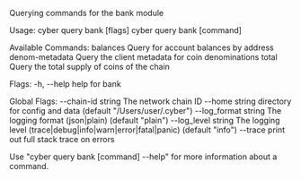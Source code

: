 Querying commands for the bank module

Usage:
  cyber query bank [flags]
  cyber query bank [command]

Available Commands:
  balances       Query for account balances by address
  denom-metadata Query the client metadata for coin denominations
  total          Query the total supply of coins of the chain

Flags:
  -h, --help   help for bank

Global Flags:
      --chain-id string     The network chain ID
      --home string         directory for config and data (default "/Users/user/.cyber")
      --log_format string   The logging format (json|plain) (default "plain")
      --log_level string    The logging level (trace|debug|info|warn|error|fatal|panic) (default "info")
      --trace               print out full stack trace on errors

Use "cyber query bank [command] --help" for more information about a command.
